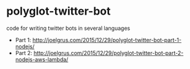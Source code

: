 # polyglot-twitter-bot
code for writing twitter bots in several languages

* Part 1: http://joelgrus.com/2015/12/29/polyglot-twitter-bot-part-1-nodejs/
* Part 2: http://joelgrus.com/2015/12/29/polyglot-twitter-bot-part-2-nodejs-aws-lambda/
